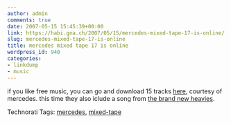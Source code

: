 ```yaml
---
author: admin
comments: true
date: 2007-05-15 15:45:39+00:00
link: https://habi.gna.ch/2007/05/15/mercedes-mixed-tape-17-is-online/
slug: mercedes-mixed-tape-17-is-online
title: mercedes mixed tape 17 is online
wordpress_id: 940
categories:
- linkdump
- music
---
```


if you like free music, you can go and download 15 tracks [here](http://www.mercedes-benz.com/mixedtape), courtesy of mercedes. this time they also iclude a song from [the brand new heavies](https://google.com/musica?aid=h926dvmkaRJ&sa=X&oi=music&ct=result).


Technorati Tags: [mercedes](http://www.technorati.com/tag/mercedes), [mixed-tape](http://www.technorati.com/tag/mixed-tape)
